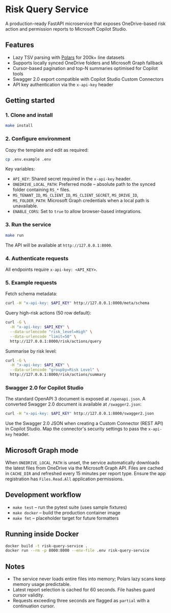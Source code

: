 # Risk Query Service

A production-ready FastAPI microservice that exposes OneDrive-based risk action and permission reports to Microsoft Copilot Studio.

## Features

- Lazy TSV parsing with [Polars](https://www.pola.rs/) for 200k+ line datasets
- Supports locally synced OneDrive folders and Microsoft Graph fallback
- Cursor-based pagination and top-N summaries optimised for Copilot tools
- Swagger 2.0 export compatible with Copilot Studio Custom Connectors
- API key authentication via the `x-api-key` header

## Getting started

### 1. Clone and install

```bash
make install
```

### 2. Configure environment

Copy the template and edit as required:

```bash
cp .env.example .env
```

Key variables:

- `API_KEY`: Shared secret required in the `x-api-key` header.
- `ONEDRIVE_LOCAL_PATH`: Preferred mode – absolute path to the synced folder containing `RS_*` files.
- `MS_TENANT_ID`, `MS_CLIENT_ID`, `MS_CLIENT_SECRET`, `MS_DRIVE_ID`, `MS_FOLDER_PATH`: Microsoft Graph credentials when a local path is unavailable.
- `ENABLE_CORS`: Set to `true` to allow browser-based integrations.

### 3. Run the service

```bash
make run
```

The API will be available at `http://127.0.0.1:8000`.

### 4. Authenticate requests

All endpoints require `x-api-key: <API_KEY>`.

### 5. Example requests

Fetch schema metadata:

```bash
curl -H "x-api-key: $API_KEY" http://127.0.0.1:8000/meta/schema
```

Query high-risk actions (50 row default):

```bash
curl -G \
  -H "x-api-key: $API_KEY" \
  --data-urlencode "risk_level=High" \
  --data-urlencode "limit=50" \
  http://127.0.0.1:8000/risk/actions/query
```

Summarise by risk level:

```bash
curl -G \
  -H "x-api-key: $API_KEY" \
  --data-urlencode "groupby=Risk Level" \
  http://127.0.0.1:8000/risk/actions/summary
```

### Swagger 2.0 for Copilot Studio

The standard OpenAPI 3 document is exposed at `/openapi.json`. A converted Swagger 2.0 document is available at `/swagger2.json`:

```bash
curl -H "x-api-key: $API_KEY" http://127.0.0.1:8000/swagger2.json
```

Use the Swagger 2.0 JSON when creating a Custom Connector (REST API) in Copilot Studio. Map the connector's security settings to pass the `x-api-key` header.

## Microsoft Graph mode

When `ONEDRIVE_LOCAL_PATH` is unset, the service automatically downloads the latest files from OneDrive via the Microsoft Graph API. Files are cached in `CACHE_DIR` and refreshed every 15 minutes per report type. Ensure the app registration has `Files.Read.All` application permissions.

## Development workflow

- `make test` – run the pytest suite (uses sample fixtures)
- `make docker` – build the production container image
- `make fmt` – placeholder target for future formatters

## Running inside Docker

```bash
docker build -t risk-query-service .
docker run --rm -p 8000:8000 --env-file .env risk-query-service
```

## Notes

- The service never loads entire files into memory; Polars lazy scans keep memory usage predictable.
- Latest report selection is cached for 60 seconds. File hashes guard cursor validity.
- Requests exceeding three seconds are flagged as `partial` with a continuation cursor.
